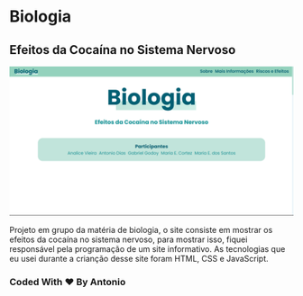# Biologia
## Efeitos da Cocaína no Sistema Nervoso

<img src="./assets/siteImage.png" alt="Imagem da página inicial do site">

<p>Projeto em grupo da matéria de biologia, o site consiste em mostrar os efeitos da cocaína no sistema nervoso, para mostrar isso, fiquei responsável pela programação de um site informativo. As tecnologias que eu usei durante a crianção desse site foram HTML, CSS e JavaScript.</p>

### Coded With ❤ By Antonio
